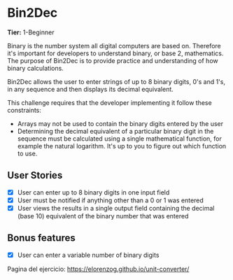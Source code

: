 # Bin2Dec

**Tier:** 1-Beginner

Binary is the number system all digital computers are based on.
Therefore it's important for developers to understand binary, or base 2,
mathematics. The purpose of Bin2Dec is to provide practice and
understanding of how binary calculations.

Bin2Dec allows the user to enter strings of up to 8 binary digits, 0's
and 1's, in any sequence and then displays its decimal equivalent.

This challenge requires that the developer implementing it follow these
constraints:

- Arrays may not be used to contain the binary digits entered by the user
- Determining the decimal equivalent of a particular binary digit in the
  sequence must be calculated using a single mathematical function, for
  example the natural logarithm. It's up to you to figure out which function
  to use.

## User Stories

- [X] User can enter up to 8 binary digits in one input field
- [X] User must be notified if anything other than a 0 or 1 was entered
- [X] User views the results in a single output field containing the decimal (base 10) equivalent of the binary number that was entered

## Bonus features

- [X] User can enter a variable number of binary digits

Pagina del ejercicio:
https://elorenzog.github.io/unit-converter/
